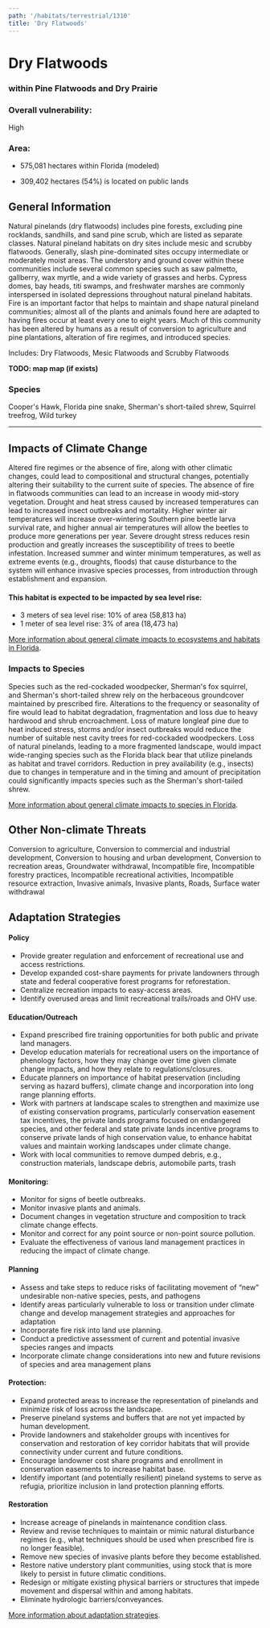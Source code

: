 ```yaml
---
path: '/habitats/terrestrial/1310'
title: 'Dry Flatwoods'
---
```


# Dry Flatwoods

### within Pine Flatwoods and Dry Prairie

<div id="TopSection">



<div>

### Overall vulnerability:

<div class="vulnerability vulnerability-high">High</div>

### Area:

-   575,081 hectares within Florida (modeled)

-   309,402 hectares (54%) is located on public lands



</div>
</div>

## General Information

Natural pinelands (dry flatwoods) includes pine forests, excluding pine rocklands, sandhills, and sand pine scrub, which are listed as separate classes. Natural pineland habitats on dry sites include mesic  and scrubby flatwoods.  Generally, slash pine-dominated sites occupy intermediate or moderately moist areas. The understory and ground cover within these communities include several common species such as saw palmetto, gallberry, wax myrtle, and a wide variety of grasses and herbs.  Cypress domes, bay heads, titi swamps, and freshwater marshes are commonly interspersed in isolated depressions throughout natural pineland habitats.  Fire is an important factor that helps to maintain and shape natural pineland communities; almost all of the plants and animals found here are adapted to having fires occur at least every one to eight years.  Much of this community has been altered by humans as a result of conversion to agriculture and pine plantations, alteration of fire regimes, and introduced species.

Includes:  Dry Flatwoods, Mesic Flatwoods and Scrubby Flatwoods

**TODO: map map (if exists)**

### Species

Cooper's Hawk, Florida pine snake, Sherman's short-tailed shrew, Squirrel treefrog, Wild turkey

<hr />

## Impacts of Climate Change

Altered fire regimes or the absence of fire, along with other climatic changes, could lead to compositional and structural changes, potentially altering their suitability to the current suite of species.  The absence of fire in flatwoods communities can lead to an increase in woody mid-story vegetation.  Drought and heat stress caused by increased temperatures can lead to increased insect outbreaks and mortality. Higher winter air temperatures will increase over-wintering Southern pine beetle larva survival rate, and higher annual air temperatures will allow the beetles to produce more generations per year. Severe drought stress reduces resin production and greatly increases the susceptibility of trees to beetle infestation.  Increased summer and winter minimum temperatures, as well as extreme events (e.g., droughts, floods) that cause disturbance to the system will enhance invasive species processes, from introduction through establishment and expansion.


#### This habitat is expected to be impacted by sea level rise:

- 3 meters of sea level rise: 10% of area (58,813 ha)
- 1 meter of sea level rise: 3% of area (18,473 ha)
    

[More information about general climate impacts to ecosystems and habitats in Florida](/impacts/habitats).

### Impacts to Species

Species such as the red-cockaded woodpecker, Sherman's fox squirrel, and Sherman's short-tailed shrew rely on the herbaceous groundcover maintained by prescribed fire.  Alterations to the frequency or seasonality of fire would lead to habitat degradation, fragmentation and loss due to heavy hardwood and shrub encroachment.  Loss of mature longleaf pine due to heat induced stress, storms and/or insect outbreaks would reduce the number of suitable nest cavity trees for red-cockaded woodpeckers.  Loss of natural pinelands, leading to a more fragmented landscape, would impact wide-ranging species such as the Florida black bear that utilize pinelands as habitat and travel corridors.   Reduction in prey availability (e.g., insects) due to changes in temperature and in the timing and amount of precipitation could significantly impacts species such as the Sherman's short-tailed shrew.

[More information about general climate impacts to species in Florida](/impacts/species).

## Other Non-climate Threats

Conversion to agriculture, Conversion to commercial and industrial development, Conversion to housing and urban development, Conversion to recreation areas, Groundwater withdrawal, Incompatible fire, Incompatible forestry practices, Incompatible recreational activities, Incompatible resource extraction, Invasive animals, Invasive plants, Roads, Surface water withdrawal

## Adaptation Strategies

#### Policy

- Provide greater regulation and enforcement of recreational use and access restrictions.
- Develop expanded cost-share payments for private landowners through state and federal cooperative forest programs for reforestation.
- Centralize recreation impacts to easy-access areas.
- Identify overused areas and limit recreational trails/roads and OHV use.


#### Education/Outreach

- Expand prescribed fire training opportunities for both public and private land managers.
- Develop education materials for recreational users on the importance of phenology factors, how they may change over time given climate change impacts, and how they relate to regulations/closures.
- Educate planners on importance of habitat preservation (including serving as hazard buffers), climate change and incorporation into long range planning efforts.
- Work with partners at landscape scales to strengthen and maximize use of existing conservation programs, particularly conservation easement tax incentives, the private lands programs focused on endangered species, and other federal and state private lands incentive programs to conserve private lands of high conservation value, to enhance habitat values and maintain working landscapes under climate change.
- Work with local communities to remove dumped debris, e.g., construction materials, landscape debris, automobile parts, trash


#### Monitoring: 

- Monitor for signs of beetle outbreaks.
- Monitor invasive plants and animals.
- Document changes in vegetation structure and composition to track climate change effects.
- Monitor and correct for any point source or non-point source pollution.
- Evaluate the effectiveness of various land management practices in reducing the impact of climate change.


#### Planning

- Assess and take steps to reduce risks of facilitating movement of “new” undesirable non-native species, pests, and pathogens
- Identify areas particularly vulnerable to loss or transition under climate change and develop management strategies and approaches for adaptation
- Incorporate fire risk into land use planning.
- Conduct a predictive assessment of current and potential invasive species ranges and impacts
- Incorporate climate change considerations into new and future revisions of species and area management plans


#### Protection:  

- Expand protected areas to increase the representation of pinelands and minimize risk of loss across the landscape.
- Preserve pineland systems and buffers that are not yet impacted by human development.
- Provide landowners and stakeholder groups with incentives for conservation and restoration of key corridor habitats that will provide connectivity under current and future conditions.
- Encourage landowner cost share programs and enrollment in conservation easements to increase habitat base.
- Identify important (and potentially resilient) pineland systems to serve as refugia, prioritize inclusion in land protection planning efforts.


#### Restoration

- Increase acreage of pinelands in maintenance condition class.
- Review and revise techniques to maintain or mimic natural disturbance regimes (e.g., what techniques should be used when prescribed fire is no longer feasible).
- Remove new species of invasive plants before they become established.
- Restore native understory plant communities, using stock that is more likely to persist in future climatic conditions.
- Redesign or mitigate existing physical barriers or structures that impede movement and dispersal within and among habitats.
- Eliminate hydrologic barriers/conveyances.




[More information about adaptation strategies](/strategies).


